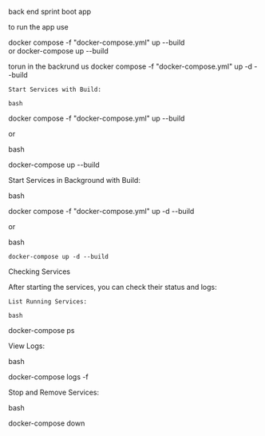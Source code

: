 back end sprint boot app 

to run the app use 

docker compose -f "docker-compose.yml" up  --build   
or 
docker-compose up --build


torun in the backrund us 
docker compose -f "docker-compose.yml" up -d  --build  



    Start Services with Build:

    bash

docker compose -f "docker-compose.yml" up --build

or

bash

docker-compose up --build

Start Services in Background with Build:

bash

docker compose -f "docker-compose.yml" up -d --build

or

bash

    docker-compose up -d --build

Checking Services

After starting the services, you can check their status and logs:

    List Running Services:

    bash

docker-compose ps

View Logs:

bash

docker-compose logs -f

Stop and Remove Services:

bash

docker-compose down